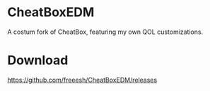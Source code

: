 # CheatBoxEDM
A costum fork of CheatBox, featuring my own QOL customizations.

# Download
https://github.com/freeesh/CheatBoxEDM/releases
